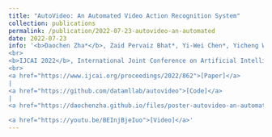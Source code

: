 ```yaml
---
title: "AutoVideo: An Automated Video Action Recognition System"
collection: publications
permalink: /publication/2022-07-23-autovideo-an-automated
date: 2022-07-23
info: '<b>Daochen Zha*</b>, Zaid Pervaiz Bhat*, Yi-Wei Chen*, Yicheng Wang*, Sirui Ding*, Jiaben Chen*, Kwei-Herng Lai*, Mohammad Qazim Bhat*, Anmoll Kumar Jain, Alfredo Costilla Reyes, Na Zou, Xia Hu
<br>
<b>IJCAI 2022</b>, International Joint Conference on Artificial Intelligence, demo track
<br>
<a href="https://www.ijcai.org/proceedings/2022/862">[Paper]</a>
|
<a href="https://github.com/datamllab/autovideo">[Code]</a>
|
<a href="https://daochenzha.github.io/files/poster-autovideo-an-automated.pdf">[Poster]</a>

<a href="https://youtu.be/BEInjBjeIuo">[Video]</a>'
---
```

